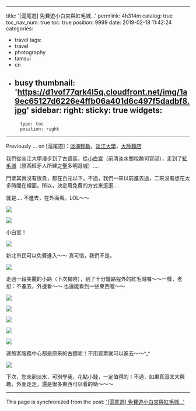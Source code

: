 
---
title: '[滬尾遊] 免費遊小白宮與紅毛城...'
permlink: 4h314m
catalog: true
toc_nav_num: true
toc: true
position: 9999
date: 2019-02-18 11:42:24
categories:
- travel
tags:
- travel
- photography
- tamsui
- cn
- busy
thumbnail: 'https://d1vof77qrk4l5q.cloudfront.net/img/1a9ec65127d6226e4ffb06a401d6c497f5dadbf8.jpg'
sidebar:
    right:
        sticky: true
widgets:
    -
        type: toc
        position: right
---


Previously ... on [滬尾遊]：[淡海輕軌](https://steemit.com/travel/@deanliu/6kvtn7)，[淡江大學](https://steemit.com/travel/@deanliu/4awt4r)，[大陸麵店](https://steemit.com/food/@deanliu/6o4qtz)

我們從淡江大學漫步到了古蹟區，從[小白宮](https://tamsui.dils.tku.edu.tw/wiki/index.php/%E5%89%8D%E6%B8%85%E6%B7%A1%E6%B0%B4%E9%97%9C%E7%A8%85%E5%8B%99%E5%8F%B8%E5%AE%98%E9%82%B8)（前清淡水關稅務司官邸），走到了[紅毛城](https://tamsui.dils.tku.edu.tw/wiki/index.php/%E7%B4%85%E6%AF%9B%E5%9F%8E)（原西班牙人所建之聖多明哥城）....

門票其實沒有很貴，都在百元以下。不過，我們一來以前進去過，二來沒有想花太多時間在裡面，所以，決定用免費的方式來逛逛....

就是.... 不進去，在外面看。LOL～～

![](https://d1vof77qrk4l5q.cloudfront.net/img/1a9ec65127d6226e4ffb06a401d6c497f5dadbf8.jpg)

![](https://d1vof77qrk4l5q.cloudfront.net/img/f4e24ecb160c6ab5b6df5439efef98f13a8f7390.jpg)

小白宮！

![](https://d1vof77qrk4l5q.cloudfront.net/img/b03ccab11e6f656376c956e48c4a92d529a19650.jpg)

新北市民可以免費進入～～ 真可惜，我們不是。

![](https://d1vof77qrk4l5q.cloudfront.net/img/87a2aa1f8185272a9bcca3122b8c5faedde3bb36.jpg)

走過一段美麗的小路（下次揭曉），到了十分鐘路程外的紅毛城囉～～一樣，老招：不進去，外邊看～～ 也還能看到一些東西喔～～

![](https://d1vof77qrk4l5q.cloudfront.net/img/cb803bb8398f767ba5acfd3c56f3da484a724240.jpg)

![](https://d1vof77qrk4l5q.cloudfront.net/img/fb06fbe6ec436f939f56bd464dfa58e08daaf219.jpg)

![](https://d1vof77qrk4l5q.cloudfront.net/img/6f378690b45805ee5c3f78a561d7b331ba210fa2.jpg)

![](https://d1vof77qrk4l5q.cloudfront.net/img/aa9d647a5eae10ccdb798cbac969198cb3bd0fe6.jpg)

![](https://d1vof77qrk4l5q.cloudfront.net/img/e61553d6260ff0c6bc678504492dd95e55c9369c.jpg)

連旅客服務中心都是原來的古蹟呢！不用買票就可以進去～～^_^

![](https://d1vof77qrk4l5q.cloudfront.net/img/ec023d20857eb8bf0e8b34d159485cc646ce210a.jpg)

下次，您來到淡水，可別學我，花點小錢，一定值得的！不過，如果真沒太大興趣，外面走走，還是很多東西可以看的呦～～～


- - -

This page is synchronized from the post: ['[滬尾遊] 免費遊小白宮與紅毛城...'](https://steemit.com/@deanliu/4h314m)
